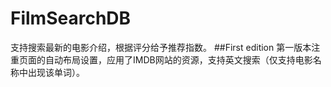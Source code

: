 # FilmSearchDB
支持搜索最新的电影介绍，根据评分给予推荐指数。
##First edition
第一版本注重页面的自动布局设置，应用了IMDB网站的资源，支持英文搜索（仅支持电影名称中出现该单词）。
